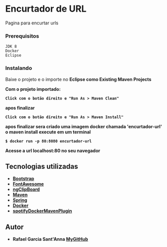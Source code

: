 # Encurtador de URL

Pagina para encurtar urls

### Prerequisitos

```
JDK 8
Docker
Eclipse
```

### Instalando

Baixe o projeto e o importe no <b>Eclipse<b> como <b>Existing Maven Projects</b>

Com o projeto importado:

```
Click com o botão direito e "Run As > Maven Clean"
```

apos finalizar

```
Click com o botão direito e "Run As > Maven Install"
```
apos finalizar sera criado uma imagem docker chamada 'encurtador-url' o maven install execute em um terminal

```
$ docker run -p 80:8080 encurtador-url
```

Acesse a url localhost:80 no seu navegador

## Tecnologias utilizadas

* [Bootstrap](https://getbootstrap.com/)
* [FontAwesome](https://fontawesome.com/)
* [ngClipBoard](https://github.com/nico-val/ngClipboard)
* [Maven](https://maven.apache.org/)
* [Spring](https://spring.io/projects/spring-boot)
* [Docker](https://www.docker.com/)
* [spotifyDockerMavenPlugin](https://github.com/spotify/docker-maven-plugin)

## Autor

* **Rafael Garcia Sant'Anna** [MyGitHub](https://github.com/rgs0712)


